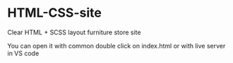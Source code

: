 # HTML-CSS-site

Clear HTML + SCSS layout furniture store site

You can open it with common double click on index.html or with live server in VS code
